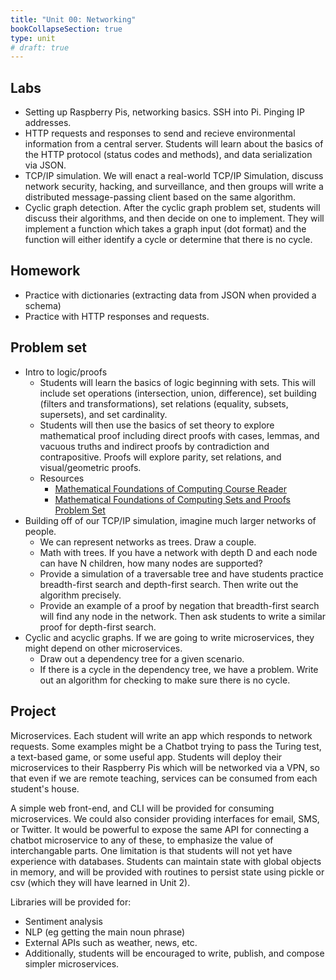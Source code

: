 ```yaml
---
title: "Unit 00: Networking"
bookCollapseSection: true
type: unit
# draft: true
---
```


## Labs

- Setting up Raspberry Pis, networking basics. SSH into Pi. Pinging IP addresses.
- HTTP requests and responses to send and recieve environmental information from a
central server. Students will learn about the basics of the HTTP  protocol (status
codes and methods), and data serialization via JSON.
- TCP/IP simulation. We will enact a real-world TCP/IP Simulation, discuss network
security, hacking, and surveillance, and then groups will write a distributed
message-passing client based on the same algorithm.
- Cyclic graph detection. After the cyclic graph problem set, students will
  discuss their algorithms, and then decide on one to implement. They will
  implement a function which takes a graph input (dot format) and the function
  will either identify a cycle or determine that there is no cycle. 

## Homework

- Practice with dictionaries (extracting data from JSON when provided a schema)
- Practice with HTTP responses and requests.

## Problem set

- Intro to logic/proofs
  - Students will learn the basics of logic beginning with sets. This will include
  set operations (intersection, union, difference), set building (filters and 
  transformations), set relations (equality, subsets, supersets), and set cardinality.
  - Students will then use the basics of set theory to explore mathematical proof
  including direct proofs with cases, lemmas, and vacuous truths and indirect proofs
  by contradiction and contrapositive. Proofs will explore parity, set relations, and
  visual/geometric proofs.
  - Resources
    - [Mathematical Foundations of Computing Course Reader](web.stanford.edu/class/cs103/handouts/Mathematical%20Foundations%20of%20Computing.pdf)
    - [Mathematical Foundations of Computing Sets and Proofs Problem Set](http://web.stanford.edu/class/cs103//assnFiles/pset1/Problem%20Set%201.pdf)
- Building off of our TCP/IP simulation, imagine much larger networks of people. 
  - We can represent networks as trees. Draw a couple. 
  - Math with trees. If you have a network with depth D and each node can have N
    children, how many nodes are supported?
  - Provide a simulation of a traversable tree and have students practice 
    breadth-first search and depth-first search. Then write out the algorithm
    precisely. 
  - Provide an example of a proof by negation that breadth-first search will
    find any node in the network. Then ask students to write a similar proof for
    depth-first search. 
- Cyclic and acyclic graphs. If we are going to write microservices, they might
  depend on other microservices. 
  - Draw out a dependency tree for a given scenario. 
  - If there is a cycle in the dependency tree, we have a problem. Write out an
    algorithm for checking to make sure there is no cycle.

## Project

Microservices. Each student will write an app which responds to network requests.
Some examples might be a Chatbot trying to pass the Turing test, a text-based game,
or some useful app. Students will deploy their microservices to their Raspberry Pis
which will be networked via a VPN, so that even if we are remote teaching, services
can be consumed from each student's house.

A simple web front-end, and CLI will be provided for consuming microservices. We could
also consider providing interfaces for email, SMS, or Twitter. It would be powerful to
expose the same API for connecting a chatbot microservice to any of these, to emphasize
the value of interchangable parts. One limitation is that students will not yet have
experience with databases. Students can maintain state with global objects in memory, and
will be provided with routines to persist state using pickle or csv (which they will have learned in Unit 2).

Libraries will be provided for:
- Sentiment analysis
- NLP (eg getting the main noun phrase)
- External APIs such as weather, news, etc.
- Additionally, students will be encouraged to write, publish, and compose simpler microservices.  

